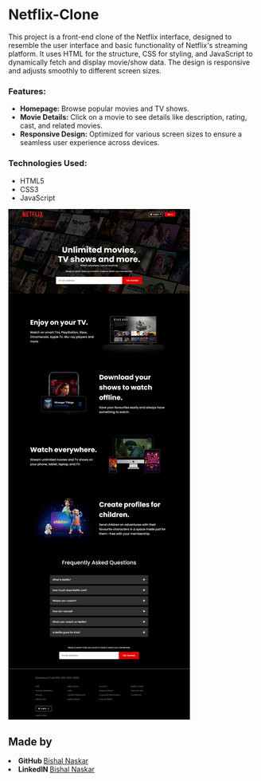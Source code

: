 # Netflix-Clone
This project is a front-end clone of the Netflix interface, designed to resemble the user interface and basic functionality of Netflix's streaming platform. It uses HTML for the structure, CSS for styling, and JavaScript to dynamically fetch and display movie/show data. The design is responsive and adjusts smoothly to different screen sizes.

<h3>Features:</h3>
<ul>
  <li><strong>Homepage:</strong> Browse popular movies and TV shows.</li>
  <li><strong>Movie Details:</strong> Click on a movie to see details like description, rating, cast, and related movies.</li>
  <li><strong>Responsive Design:</strong> Optimized for various screen sizes to ensure a seamless user experience across devices.</li>
</ul>

<h3>Technologies Used:</h3>
<ul>
  <li>HTML5</li>
  <li>CSS3</li>
  <li>JavaScript</li>
</ul>

<img src="https://github.com/Bishal-5/Netflix-Clone/blob/main/Netflix-Clone/Assets/WebPage-SS.png">

<h2>Made by</h2>
<li><strong>GitHub </strong><a href="https://github.com/Bishal-5">Bishal Naskar</a></li>
<li><strong>LinkedIN </strong><a href="https://www.linkedin.com/in/bishal-naskar-2a5716250/">Bishal Naskar</a></li>
